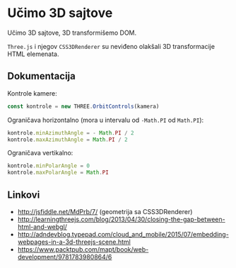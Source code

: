 # Učimo 3D sajtove

Učimo 3D sajtove, 3D transformišemo DOM.

`Three.js` i njegov `CSS3DRenderer` su neviđeno olakšali 3D transformacije HTML elemenata.

## Dokumentacija

Kontrole kamere:

```js
const kontrole = new THREE.OrbitControls(kamera)
```

Ograničava horizontalno (mora u intervalu od `-Math.PI` od `Math.PI`):

```js
kontrole.minAzimuthAngle = - Math.PI / 2
kontrole.maxAzimuthAngle = Math.PI / 2
```

Ograničava vertikalno:

```js
kontrole.minPolarAngle = 0
kontrole.maxPolarAngle = Math.PI
```

## Linkovi

* http://jsfiddle.net/MdPrb/7/ (geometrija sa CSS3DRenderer)
* http://learningthreejs.com/blog/2013/04/30/closing-the-gap-between-html-and-webgl/
* http://adndevblog.typepad.com/cloud_and_mobile/2015/07/embedding-webpages-in-a-3d-threejs-scene.html
* https://www.packtpub.com/mapt/book/web-development/9781783980864/6
